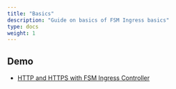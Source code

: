 ```yaml
---
title: "Basics"
description: "Guide on basics of FSM Ingress basics"
type: docs
weight: 1
---
```




## Demo

- [HTTP and HTTPS with FSM Ingress Controller](/demos/ingress/ingress_basics)